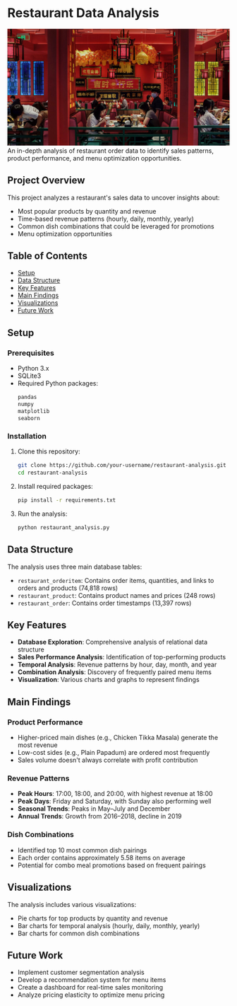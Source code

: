 # Restaurant Data Analysis
![Picture](chinese.jpg)
An in-depth analysis of restaurant order data to identify sales patterns, product performance, and menu optimization opportunities.

## Project Overview

This project analyzes a restaurant's sales data to uncover insights about:
- Most popular products by quantity and revenue
- Time-based revenue patterns (hourly, daily, monthly, yearly)
- Common dish combinations that could be leveraged for promotions
- Menu optimization opportunities

## Table of Contents
- [Setup](#setup)
- [Data Structure](#data-structure)
- [Key Features](#key-features)
- [Main Findings](#main-findings)
- [Visualizations](#visualizations)
- [Future Work](#future-work)

## Setup

### Prerequisites
- Python 3.x
- SQLite3
- Required Python packages:
  ```
  pandas
  numpy
  matplotlib
  seaborn
  ```

### Installation
1. Clone this repository:
   ```bash
   git clone https://github.com/your-username/restaurant-analysis.git
   cd restaurant-analysis
   ```

2. Install required packages:
   ```bash
   pip install -r requirements.txt
   ```

3. Run the analysis:
   ```bash
   python restaurant_analysis.py
   ```

## Data Structure

The analysis uses three main database tables:
- `restaurant_orderitem`: Contains order items, quantities, and links to orders and products (74,818 rows)
- `restaurant_product`: Contains product names and prices (248 rows)
- `restaurant_order`: Contains order timestamps (13,397 rows)

## Key Features

- **Database Exploration**: Comprehensive analysis of relational data structure
- **Sales Performance Analysis**: Identification of top-performing products
- **Temporal Analysis**: Revenue patterns by hour, day, month, and year
- **Combination Analysis**: Discovery of frequently paired menu items
- **Visualization**: Various charts and graphs to represent findings

## Main Findings

### Product Performance
- Higher-priced main dishes (e.g., Chicken Tikka Masala) generate the most revenue
- Low-cost sides (e.g., Plain Papadum) are ordered most frequently
- Sales volume doesn't always correlate with profit contribution

### Revenue Patterns
- **Peak Hours**: 17:00, 18:00, and 20:00, with highest revenue at 18:00
- **Peak Days**: Friday and Saturday, with Sunday also performing well
- **Seasonal Trends**: Peaks in May–July and December
- **Annual Trends**: Growth from 2016–2018, decline in 2019

### Dish Combinations
- Identified top 10 most common dish pairings
- Each order contains approximately 5.58 items on average
- Potential for combo meal promotions based on frequent pairings

## Visualizations

The analysis includes various visualizations:
- Pie charts for top products by quantity and revenue
- Bar charts for temporal analysis (hourly, daily, monthly, yearly)
- Bar charts for common dish combinations

## Future Work

- Implement customer segmentation analysis
- Develop a recommendation system for menu items
- Create a dashboard for real-time sales monitoring
- Analyze pricing elasticity to optimize menu pricing
